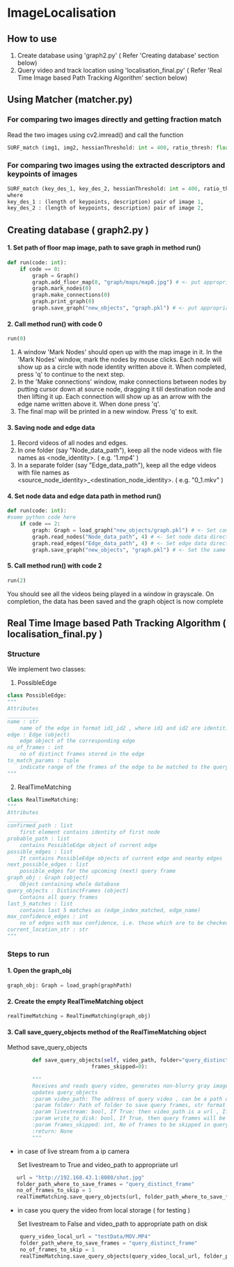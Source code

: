 # ImageLocalisation

## How to use
1. Create database using 'graph2.py' ( Refer 'Creating database' section below)
2. Query video and track location using 'localisation_final.py' ( Refer 'Real Time Image based Path Tracking Algorithm' section below)

## Using Matcher (matcher.py)
### For comparing two images directly and getting fraction match
Read the two images using cv2.imread() and call the function 
```python
SURF_match (img1, img2, hessianThreshold: int = 400, ratio_thresh: float = 0.7, symmetry_match: bool = True)
```
### For comparing two images using the extracted descriptors and keypoints of images
```python
SURF_match (key_des_1, key_des_2, hessianThreshold: int = 400, ratio_thresh: float = 0.7, symmetry_match: bool = True)
where
key_des_1 : (length of keypoints, description) pair of image 1,
key_des_2 : (length of keypoints, description) pair of image 2,
```

## Creating database ( graph2.py )
#### 1. Set path of floor map image, path to save graph in method run()
```python
def run(code: int):
    if code == 0:
        graph = Graph()
        graph.add_floor_map(0, "graph/maps/map0.jpg") # <- put appropriate image path ( image of the floor map ) as the second parameter here
        graph.mark_nodes(0)
        graph.make_connections(0)
        graph.print_graph(0)
        graph.save_graph("new_objects", "graph.pkl") # <- put appropriate directory (where graph object is to be saved) as the first parameter here
```
#### 2. Call method run() with code 0
```python
run(0)
```
   1. A window 'Mark Nodes' should open up with the map image in it. In the 'Mark Nodes' window, mark the nodes by mouse clicks. Each node will show up as a circle with node identity written above it. When completed, press 'q' to continue to the next step.
   2. In the 'Make connections' window, make connections between nodes by putting cursor down at source node, dragging it till destination node and then lifting it up. Each connection will show up as an arrow with the edge name written above it. When done press 'q'.
   3. The final map will be printed in a new window. Press 'q' to exit.
   
#### 3. Saving node and edge data
   1. Record videos of all nodes and edges.
   2. In one folder (say "Node_data_path"), keep all the node videos with file names as <node_identity>.<extension> ( e.g. '1.mp4' ) 
   3. In a separate folder (say "Edge_data_path"), keep all the edge videos with file names as <source_node_identity>_<destination_node_identity>.<extension> ( e.g. "0_1.mkv" )
    
#### 4. Set node data and edge data path in method run()
```python
def run(code: int):
#some python code here
    if code == 2:
        graph: Graph = load_graph("new_objects/graph.pkl") # <- Set complete path of graph object created above here
        graph.read_nodes("Node_data_path", 4) # <- Set node data directory here
        graph.read_edges("Edge_data_path", 4) # <- Set edge data directory here
        graph.save_graph("new_objects", "graph.pkl") # <- Set the same path as step 1 here
```

#### 5. Call method run() with code 2
```python
run(2)
```
   You should see all the videos being played in a window in grayscale. On completion, the data has been saved and the graph object is now complete
   
## Real Time Image based Path Tracking Algorithm ( localisation_final.py )

### Structure
We implement two classes:
1. PossibleEdge
```python
class PossibleEdge:
"""
Attributes
__________
name : str
    name of the edge in format id1_id2 , where id1 and id2 are identities of source and destination node
edge : Edge (object)
    edge object of the corresponding edge
no_of_frames : int
    no of distinct frames stored in the edge 
to_match_params : tuple
    indicate range of the frames of the edge to be matched to the query frame
"""
```
2. RealTimeMatching
```python
class RealTimeMatching:
"""
Attributes
__________
confirmed_path : list
    first element contains identity of first node
probable_path : list
    contains PossibleEdge object of current edge
possible_edges : list
    It contains PossibleEdge objects of current edge and nearby edges
next_possible_edges : list
    possible_edges for the upcoming (next) query frame
graph_obj : Graph (object)
    Object containing whole database
query_objects : DistinctFrames (object)
    Contains all query frames
last_5_matches : list
    contains last 5 matches as (edge_index_matched, edge_name)
max_confidence_edges : int 
    no of edges with max confidence, i.e. those which are to be checked first
current_location_str : str
"""
```

### Steps to run
#### 1. Open the graph_obj
``` python
graph_obj: Graph = load_graph(graphPath)
```
#### 2. Create the empty RealTimeMatching object
``` python
realTimeMatching = RealTimeMatching(graph_obj)
```
#### 3. Call save_query_objects method of the RealTimeMatching object

   Method save_query_objects
```python
        def save_query_objects(self, video_path, folder="query_distinct_frame", livestream=False, write_to_disk=False,
                           frames_skipped=0):

        """
        Receives and reads query video, generates non-blurry gray image frames, creates ImgObj and
        updates query_objects
        :param video_path: The address of query video , can be a path or a url, str format
        :param folder: Path of folder to save query frames, str format
        :param livestream: bool, If True: then video_path is a url , If False: video_path is a path on disk
        :param write_to_disk: bool, If True, then query frames will be saved to specified folder in .pkl and .jpg formats
        :param frames_skipped: int, No of frames to be skipped in query video
        :return: None
        """
 ```
   - in case of live stream from a ip camera
       
       Set livestream to True and video_path to appropriate url
 ```python
    url = "http://192.168.43.1:8080/shot.jpg"
    folder_path_where_to_save_frames = "query_distinct_frame"
    no_of_frames_to_skip = 1
    realTimeMatching.save_query_objects(url, folder_path_where_to_save_frames, frames_skipped=no_of_frames_to_skip,livestream=True)
```
  - in case you query the video from local storage ( for testing )
       
       Set livestream to False and video_path to appropriate path on disk
```python
    query_video_local_url = "testData/MOV.MP4"
    folder_path_where_to_save_frames = "query_distinct_frame"
    no_of_frames_to_skip = 1
    realTimeMatching.save_query_objects(query_video_local_url, folder_path_where_to_save_frames, frames_skipped=no_of_frames_to_skip, livestream=False)
```
